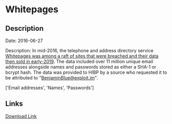 # Whitepages

## Description

Date: 2016-06-27

Description:
In mid-2016, the telephone and address directory service <a href="https://www.theregister.co.uk/2019/02/11/620_million_hacked_accounts_dark_web/" target="_blank" rel="noopener">Whitepages was among a raft of sites that were breached and their data then sold in early-2019</a>. The data included over 11 million unique email addresses alongside names and passwords stored as either a SHA-1 or bcrypt hash. The data was provided to HIBP by a source who requested it to be attributed to &quot;BenjaminBlue@exploit.im&quot;.


['Email addresses', 'Names', 'Passwords']

## Links

[Download Link](https://link-to.net/1229997/644.1646747777656/dynamic/?r=d2hpdGVwYWdlcy5jb20=)